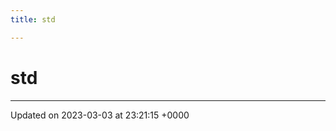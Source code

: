 ```yaml
---
title: std

---
```


# std








-------------------------------

Updated on 2023-03-03 at 23:21:15 +0000